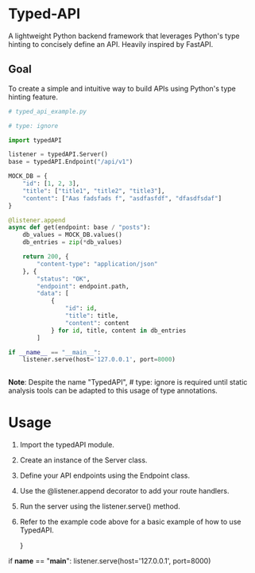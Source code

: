 # Typed-API

A lightweight Python backend framework that leverages Python's type hinting to concisely define an API. Heavily inspired by FastAPI.

## Goal

To create a simple and intuitive way to build APIs using Python's type hinting feature.

```Python
# typed_api_example.py

# type: ignore

import typedAPI

listener = typedAPI.Server()
base = typedAPI.Endpoint("/api/v1")

MOCK_DB = {
    "id": [1, 2, 3],
    "title": ["title1", "title2", "title3"],
    "content": ["Aas fadsfads f", "asdfasfdf", "dfasdfsdaf"]
}

@listener.append
async def get(endpoint: base / "posts"):
    db_values = MOCK_DB.values()
    db_entries = zip(*db_values)

    return 200, {
        "content-type": "application/json"
    }, {
        "status": "OK",
        "endpoint": endpoint.path,
        "data": [
            {
                "id": id,
                "title": title,
                "content": content
            } for id, title, content in db_entries
        ]

if __name__ == "__main__":
    listener.serve(host='127.0.0.1', port=8000)
    
```

**Note**: Despite the name "TypedAPI", # type: ignore is required until static analysis tools can be adapted to this usage of type annotations.


    
# Usage

1. Import the typedAPI module.
2. Create an instance of the Server class.
3. Define your API endpoints using the Endpoint class.
4. Use the @listener.append decorator to add your route handlers.
5. Run the server using the listener.serve() method.
6. Refer to the example code above for a basic example of how to use TypedAPI.
    

    
    }

if __name__ == "__main__":
    listener.serve(host='127.0.0.1', port=8000)
